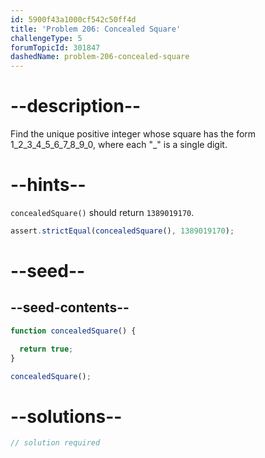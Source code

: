```yaml
---
id: 5900f43a1000cf542c50ff4d
title: 'Problem 206: Concealed Square'
challengeType: 5
forumTopicId: 301847
dashedName: problem-206-concealed-square
---
```


# --description--

Find the unique positive integer whose square has the form 1_2_3_4_5_6_7_8_9_0, where each "_" is a single digit.

# --hints--

`concealedSquare()` should return `1389019170`.

```js
assert.strictEqual(concealedSquare(), 1389019170);
```

# --seed--

## --seed-contents--

```js
function concealedSquare() {

  return true;
}

concealedSquare();
```

# --solutions--

```js
// solution required
```
